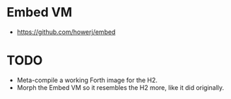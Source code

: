 # Embed VM

* <https://github.com/howerj/embed>

# TODO

* Meta-compile a working Forth image for the H2.
* Morph the Embed VM so it resembles the H2 more, like it did originally.
